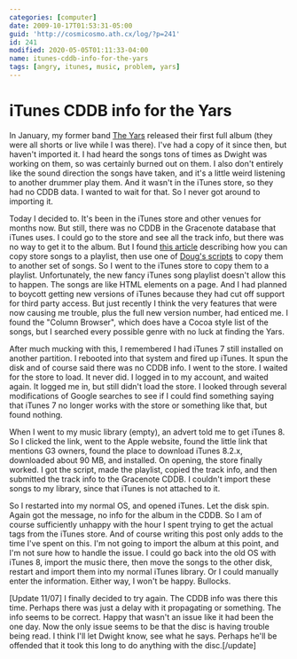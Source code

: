 ```yaml
---
categories: [computer]
date: 2009-10-17T01:53:31-05:00
guid: 'http://cosmicosmo.ath.cx/log/?p=241'
id: 241
modified: 2020-05-05T01:11:33-04:00
name: itunes-cddb-info-for-the-yars
tags: [angry, itunes, music, problem, yars]
---
```


iTunes CDDB info for the Yars
=============================

In January, my former band [The Yars](http://myspace.com/yarsband) released their first full album (they were all shorts or live while I was there).  I've had a copy of it since then, but haven't imported it.  I had heard the songs tons of times as Dwight was working on them, so was certainly burned out on them.  I also don't entirely like the sound direction the songs have taken, and it's a little weird listening to another drummer play them.  And it wasn't in the iTunes store, so they had no CDDB data.  I wanted to wait for that.  So I never got around to importing it.

Today I decided to.  It's been in the iTunes store and other venues for months now.  But still, there was no CDDB in the Gracenote database that iTunes uses.  I could go to the store and see all the track info, but there was no way to get it to the album.  But I found [this article](http://www.macworld.co.uk/ipod-itunes/features/index.cfm?articleid=340&pagtype=samecat) describing how you can copy store songs to a playlist, then use one of [Doug's scripts](http://dougscripts.com/itunes/) to copy them to another set of songs.  So I went to the iTunes store to copy them to a playlist.  Unfortunately, the new fancy iTunes song playlist doesn't allow this to happen.  The songs are like HTML elements on a page.  And I had planned to boycott getting new versions of iTunes because they had cut off support for third party access.  But just recently I think the very features that were now causing me trouble, plus the full new version number, had enticed me.  I found the "Column Browser", which does have a Cocoa style list of the songs, but I searched every possible genre with no luck at finding the Yars.

<!--more-->

After much mucking with this, I remembered I had iTunes 7 still installed on another partition.  I rebooted into that system and fired up iTunes.  It spun the disk and of course said there was no CDDB info.  I went to the store.  I waited for the store to load.  It never did.  I logged in to my account, and waited again.  It logged me in, but still didn't load the store.  I looked through several modifications of Google searches to see if I could find something saying that iTunes 7 no longer works with the store or something like that, but found nothing.

When I went to my music library (empty), an advert told me to get iTunes 8.  So I clicked the link, went to the Apple website, found the little link that mentions G3 owners, found the place to download iTunes 8.2.x, downloaded about 90 MB, and installed.  On opening, the store finally worked.  I got the script, made the playlist, copied the track info, and then submitted the track info to the Gracenote CDDB.  I couldn't import these songs to my library, since that iTunes is not attached to it.

So I restarted into my normal OS, and opened iTunes.  Let the disk spin.  Again got the message, no info for the album in the CDDB.  So I am of course sufficiently unhappy with the hour I spent trying to get the actual tags from the iTunes store.  And of course writing this post only adds to the time I've spent on this.  I'm not going to import the album at this point, and I'm not sure how to handle the issue.  I could go back into the old OS with iTunes 8, import the music there, then move the songs to the other disk, restart and import them into my normal iTunes library.  Or I could manually enter the information.  Either way, I won't be happy.  Bullocks.

[Update 11/07] I finally decided to try again.  The CDDB info was there this time.  Perhaps there was just a delay with it propagating or something.  The info seems to be correct.  Happy that wasn't an issue like it had been the one day.  Now the only issue seems to be that the disc is having trouble being read.   I think I'll let Dwight know, see what he says.  Perhaps he'll be offended that it took this long to do anything with the disc.[/update]
